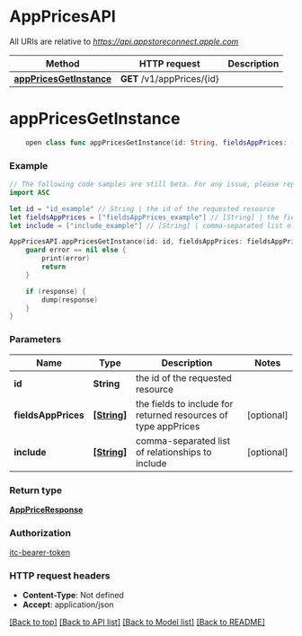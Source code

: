 # AppPricesAPI

All URIs are relative to *https://api.appstoreconnect.apple.com*

Method | HTTP request | Description
------------- | ------------- | -------------
[**appPricesGetInstance**](AppPricesAPI.md#apppricesgetinstance) | **GET** /v1/appPrices/{id} | 


# **appPricesGetInstance**
```swift
    open class func appPricesGetInstance(id: String, fieldsAppPrices: [FieldsAppPrices_appPricesGetInstance]? = nil, include: [Include_appPricesGetInstance]? = nil, completion: @escaping (_ data: AppPriceResponse?, _ error: Error?) -> Void)
```



### Example
```swift
// The following code samples are still beta. For any issue, please report via http://github.com/OpenAPITools/openapi-generator/issues/new
import ASC

let id = "id_example" // String | the id of the requested resource
let fieldsAppPrices = ["fieldsAppPrices_example"] // [String] | the fields to include for returned resources of type appPrices (optional)
let include = ["include_example"] // [String] | comma-separated list of relationships to include (optional)

AppPricesAPI.appPricesGetInstance(id: id, fieldsAppPrices: fieldsAppPrices, include: include) { (response, error) in
    guard error == nil else {
        print(error)
        return
    }

    if (response) {
        dump(response)
    }
}
```

### Parameters

Name | Type | Description  | Notes
------------- | ------------- | ------------- | -------------
 **id** | **String** | the id of the requested resource | 
 **fieldsAppPrices** | [**[String]**](String.md) | the fields to include for returned resources of type appPrices | [optional] 
 **include** | [**[String]**](String.md) | comma-separated list of relationships to include | [optional] 

### Return type

[**AppPriceResponse**](AppPriceResponse.md)

### Authorization

[itc-bearer-token](../README.md#itc-bearer-token)

### HTTP request headers

 - **Content-Type**: Not defined
 - **Accept**: application/json

[[Back to top]](#) [[Back to API list]](../README.md#documentation-for-api-endpoints) [[Back to Model list]](../README.md#documentation-for-models) [[Back to README]](../README.md)

